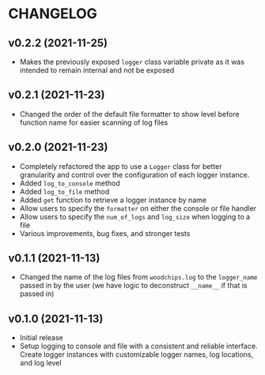 # CHANGELOG

## v0.2.2 (2021-11-25)

* Makes the previously exposed `logger` class variable private as it was intended to remain internal and not be exposed

## v0.2.1 (2021-11-23)

* Changed the order of the default file formatter to show level before function name for easier scanning of log files

## v0.2.0 (2021-11-23)

* Completely refactored the app to use a `Logger` class for better granularity and control over the configuration of each logger instance.
* Added `log_to_console` method
* Added `log_to_file` method
* Added `get` function to retrieve a logger instance by name
* Allow users to specify the `formatter` on either the console or file handler
* Allow users to specify the `num_of_logs` and `log_size` when logging to a file
* Various improvements, bug fixes, and stronger tests

## v0.1.1 (2021-11-13)

* Changed the name of the log files from `woodchips.log` to the `logger_name` passed in by the user (we have logic to deconstruct `__name__` if that is passed in)

## v0.1.0 (2021-11-13)

* Initial release
* Setup logging to console and file with a consistent and reliable interface. Create logger instances with customizable logger names, log locations, and log level
 